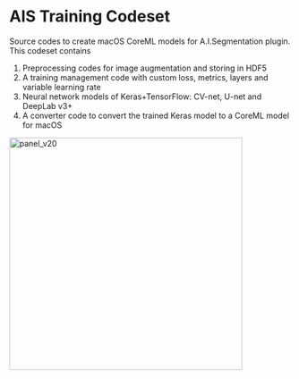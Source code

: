 # AIS Training Codeset
Source codes to create macOS CoreML models for A.I.Segmentation plugin.
This codeset contains
1) Preprocessing codes for image augmentation and storing in HDF5
2) A training management code with custom loss, metrics, layers and variable learning rate
3) Neural network models of Keras+TensorFlow: CV-net, U-net and DeepLab v3+
4) A converter code to convert the trained Keras model to a CoreML model for macOS

<img width="416" alt="panel_v20" src="https://user-images.githubusercontent.com/52600509/71713642-e9514b80-2e4d-11ea-9f91-8ece251c9eff.png">
